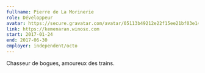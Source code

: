 ```yaml
---
fullname: Pierre de La Morinerie
role: Développeur
avatar: https://secure.gravatar.com/avatar/05113b49212e22f15ee21bf03e149d8e.jpg?s=512
link: https://kemenaran.winosx.com
start: 2017-01-24
end: 2017-06-30
employer: independent/octo
---
```


Chasseur de bogues, amoureux des trains.
